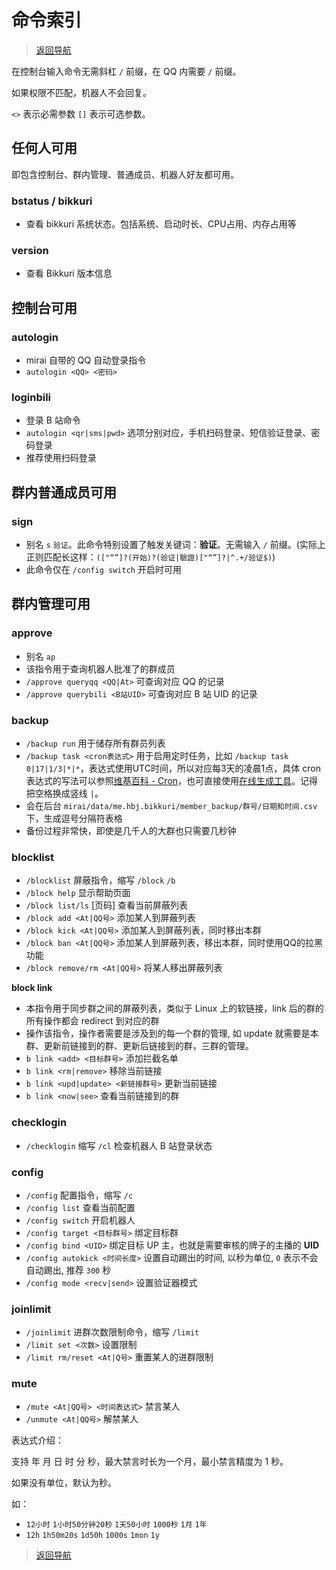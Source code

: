 # 命令索引

> [返回导航](../README.md)

在控制台输入命令无需斜杠 `/` 前缀，在 QQ 内需要 `/` 前缀。

如果权限不匹配，机器人不会回复。

`<>` 表示必需参数 `[]` 表示可选参数。

## 任何人可用

即包含控制台、群内管理、普通成员、机器人好友都可用。

### bstatus / bikkuri

- 查看 bikkuri 系统状态。包括系统、启动时长、CPU占用、内存占用等

### version

- 查看 Bikkuri 版本信息

## 控制台可用

### autologin

- mirai 自带的 QQ 自动登录指令
- `autologin <QQ> <密码>`

### loginbili

- 登录 B 站命令
- `autologin <qr|sms|pwd>` 选项分别对应，手机扫码登录、短信验证登录、密码登录
- 推荐使用扫码登录

## 群内普通成员可用

### sign

- 别名 `s` `验证`。此命令特别设置了触发关键词：**验证**。无需输入 `/` 前缀。(实际上正则匹配长这样：`(["“”]?(开始)?(验证|驗證)["“”]?|^.+/验证$)`)
- 此命令仅在 `/config switch` 开启时可用

## 群内管理可用

### approve

- 别名 `ap`
- 该指令用于查询机器人批准了的群成员
- `/approve queryqq <QQ|At>` 可查询对应 QQ 的记录
- `/approve querybili <B站UID>` 可查询对应 B 站 UID 的记录

### backup

- `/backup run` 用于储存所有群员列表
- `/backup task <cron表达式>` 用于启用定时任务，比如 `/backup task 0|17|1/3|*|*`，表达式使用UTC时间，所以对应每3天的凌晨1点，具体 cron
  表达式的写法可以参照[维基百科 - Cron](https://zh.wikipedia.org/wiki/Cron)，也可直接使用[在线生成工具](https://tool.lu/crontab/)。记得把空格换成竖线 `|`。
- 会在后台 `mirai/data/me.hbj.bikkuri/member_backup/群号/日期和时间.csv` 下，生成逗号分隔符表格
- 备份过程非常快，即使是几千人的大群也只需要几秒钟

### blocklist

- `/blocklist` 屏蔽指令，缩写 `/block` `/b`
- `/block help` 显示帮助页面
- `/block list/ls` [页码] 查看当前屏蔽列表
- `/block add <At|QQ号>` 添加某人到屏蔽列表
- `/block kick <At|QQ号>` 添加某人到屏蔽列表，同时移出本群
- `/block ban <At|QQ号>` 添加某人到屏蔽列表，移出本群，同时使用QQ的拉黑功能
- `/block remove/rm <At|QQ号>` 将某人移出屏蔽列表

**block link**

- 本指令用于同步群之间的屏蔽列表，类似于 Linux 上的软链接，link 后的群的所有操作都会 redirect 到对应的群
- 操作该指令，操作者需要是涉及到的每一个群的管理, 如 update 就需要是本群、更新前链接到的群、更新后链接到的群，三群的管理。
- `b link <add> <目标群号>` 添加拦截名单
- `b link <rm|remove>` 移除当前链接
- `b link <upd|update> <新链接群号>` 更新当前链接
- `b link <now|see>` 查看当前链接到的群

### checklogin

- `/checklogin` 缩写 `/cl` 检查机器人 B 站登录状态

### config

- `/config` 配置指令，缩写 `/c`
- `/config list` 查看当前配置
- `/config switch` 开启机器人
- `/config target <目标群号>` 绑定目标群
- `/config bind <UID>` 绑定目标 UP 主，也就是需要审核的牌子的主播的 **UID**
- `/config autokick <时间长度>` 设置自动踢出的时间, 以秒为单位, `0` 表示不会自动踢出, 推荐 `300` 秒
- `/config mode <recv|send>` 设置验证器模式

### joinlimit

- `/joinlimit` 进群次数限制命令，缩写 `/limit`
- `/limit set <次数>` 设置限制
- `/limit rm/reset <At|Q号>` 重置某人的进群限制

### mute

- `/mute <At|QQ号> <时间表达式>` 禁言某人
- `/unmute <At|QQ号>` 解禁某人

表达式介绍：

支持 年 月 日 时 分 秒，最大禁言时长为一个月，最小禁言精度为 1 秒。

如果没有单位，默认为秒。

如：

- `12小时` `1小时50分钟20秒` `1天50小时` `1000秒` `1月` `1年`
- `12h` `1h50m20s` `1d50h` `1000s` `1mon` `1y`

> [返回导航](../README.md)
